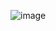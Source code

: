 ![image](https://user-images.githubusercontent.com/125714949/219834936-d944abe0-d7c4-461d-b922-030de4218aa7.png)
